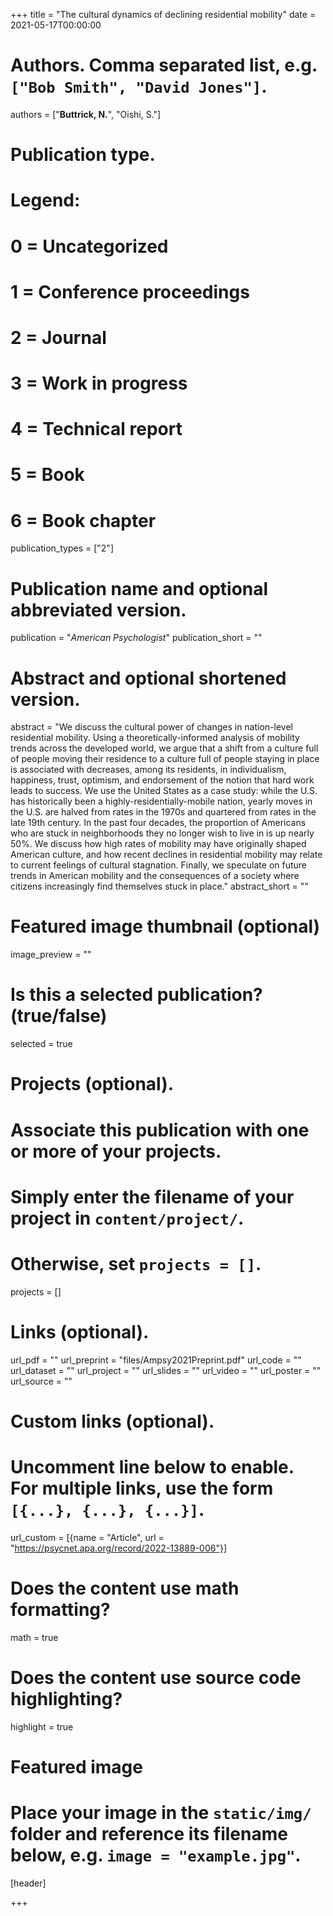 +++
title = "The cultural dynamics of declining residential mobility"
date = 2021-05-17T00:00:00

# Authors. Comma separated list, e.g. `["Bob Smith", "David Jones"]`.
authors = ["**Buttrick, N.**", "Oishi, S."]

# Publication type.
# Legend:
# 0 = Uncategorized
# 1 = Conference proceedings
# 2 = Journal
# 3 = Work in progress
# 4 = Technical report
# 5 = Book
# 6 = Book chapter
publication_types = ["2"]

# Publication name and optional abbreviated version.
publication = "*American Psychologist*"
publication_short = ""

# Abstract and optional shortened version.
abstract = "We discuss the cultural power of changes in nation-level residential mobility. Using a theoretically-informed analysis of mobility trends across the developed world, we argue that a shift from a culture full of people moving their residence to a culture full of people staying in place is associated with decreases, among its residents, in individualism, happiness, trust, optimism, and endorsement of the notion that hard work leads to success. We use the United States as a case study: while the U.S. has historically been a highly-residentially-mobile nation, yearly moves in the U.S. are halved from rates in the 1970s and quartered from rates in the late 19th century. In the past four decades, the proportion of Americans who are stuck in neighborhoods they no longer wish to live in is up nearly 50%. We discuss how high rates of mobility may have originally shaped American culture, and how recent declines in residential mobility may relate to current feelings of cultural stagnation. Finally, we speculate on future trends in American mobility and the consequences of a society where citizens increasingly find themselves stuck in place."
abstract_short = ""

# Featured image thumbnail (optional)
image_preview = ""

# Is this a selected publication? (true/false)
selected = true

# Projects (optional).
#   Associate this publication with one or more of your projects.
#   Simply enter the filename of your project in `content/project/`.
#   Otherwise, set `projects = []`.
projects = []

# Links (optional).
url_pdf = ""
url_preprint = "files/Ampsy2021Preprint.pdf"
url_code = ""
url_dataset = ""
url_project = ""
url_slides = ""
url_video = ""
url_poster = ""
url_source = ""

# Custom links (optional).
#   Uncomment line below to enable. For multiple links, use the form `[{...}, {...}, {...}]`.
url_custom = [{name = "Article", url = "https://psycnet.apa.org/record/2022-13889-006"}]

# Does the content use math formatting?
math = true

# Does the content use source code highlighting?
highlight = true

# Featured image
# Place your image in the `static/img/` folder and reference its filename below, e.g. `image = "example.jpg"`.
[header]

+++

